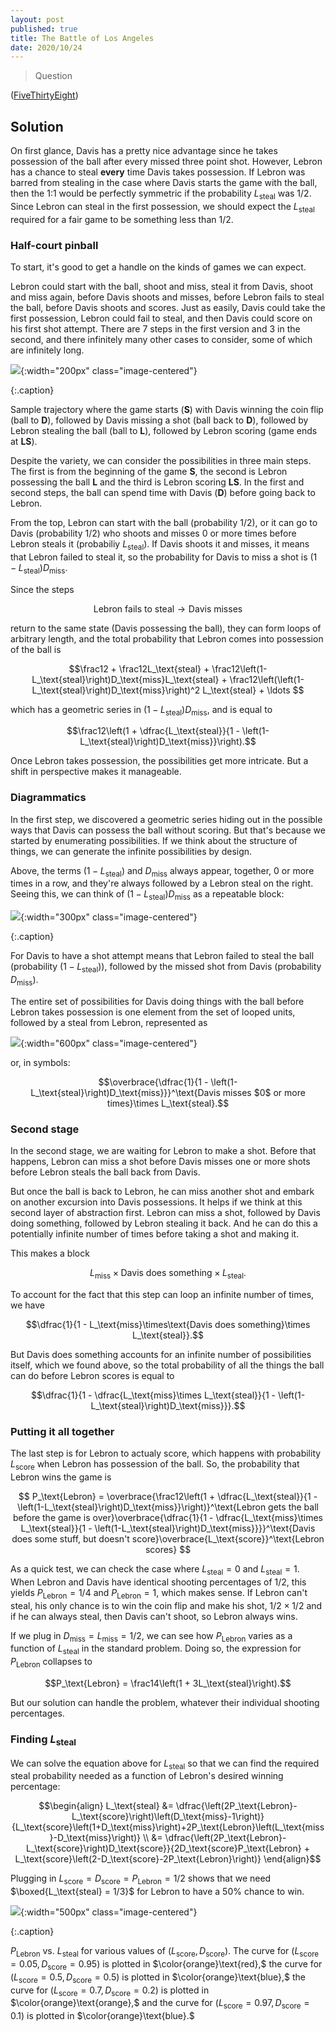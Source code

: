 ```yaml
---
layout: post
published: true
title: The Battle of Los Angeles
date: 2020/10/24
---
```


>Question

<!--more-->

([FiveThirtyEight](URL))

## Solution

On first glance, Davis has a pretty nice advantage since he takes possession of the ball after every missed three point shot. However, Lebron has a chance to steal **every** time Davis takes possession. If Lebron was barred from stealing in the case where Davis starts the game with the ball, then the 1:1 would be perfectly symmetric if the probability $L_\text{steal}$ was $1/2.$ Since Lebron can steal in the first possession, we should expect the $L_\text{steal}$ required for a fair game to be something less than $1/2.$

### Half-court pinball

To start, it's good to get a handle on the kinds of games we can expect.

Lebron could start with the ball, shoot and miss, steal it from Davis, shoot and miss again, before Davis shoots and misses, before Lebron fails to steal the ball, before Davis shoots and scores. Just as easily, Davis could take the first possession, Lebron could fail to steal, and then Davis could score on his first shot attempt. There are $7$ steps in the first version and $3$ in the second, and there infinitely many other cases to consider, some of which are infinitely long.

![](/img/2020-10-24-lebron-davis-basketbal-trajectory.jpg){:width="200px" class="image-centered"}

{:.caption}

Sample trajectory where the game starts ($\mathbf{S}$) with Davis winning the coin flip (ball to $\mathbf{D}$), followed by Davis missing a shot (ball back to $\mathbf{D}$), followed by Lebron stealing the ball (ball to $\mathbf{L}$), followed by Lebron scoring (game ends at $\mathbf{LS}$).

Despite the variety, we can consider the possibilities in three main steps. The first is from the beginning of the game $\mathbf{S},$ the second is Lebron possessing the ball $\mathbf{L}$ and the third is Lebron scoring $\mathbf{LS}.$ In the first and second steps, the ball can spend time with Davis ($\mathbf{D}$) before going back to Lebron.

From the top, Lebron can start with the ball (probability $1/2$), or it can go to Davis (probability $1/2$) who shoots and misses $0$ or more times before Lebron steals it (probabiliy $L_\text{steal}$). If Davis shoots it and misses, it means that Lebron failed to steal it, so the probability for Davis to miss a shot is $\left(1-L_\text{steal}\right)D_\text{miss}.$

Since the steps

$$\text{Lebron fails to steal} \rightarrow \text{Davis misses}$$ 

return to the same state (Davis possessing the ball), they can form loops of arbitrary length, and the total probability that Lebron comes into possession of the ball is

$$\frac12 + \frac12L_\text{steal} + \frac12\left(1-L_\text{steal}\right)D_\text{miss}L_\text{steal} + \frac12\left(\left(1-L_\text{steal}\right)D_\text{miss}\right)^2 L_\text{steal} + \ldots $$

which has a geometric series in $\left(1-L_\text{steal}\right)D_\text{miss},$ and is equal to

$$\frac12\left(1 + \dfrac{L_\text{steal}}{1 - \left(1-L_\text{steal}\right)D_\text{miss}}\right).$$

Once Lebron takes possession, the possibilities get more intricate. But a shift in perspective makes it manageable.

### Diagrammatics

In the first step, we discovered a geometric series hiding out in the possible ways that Davis can possess the ball without scoring. But that's because we started by enumerating possibilities. If we think about the structure of things, we can generate the infinite possibilities by design. 

Above, the terms $\left(1-L_\text{steal}\right)$ and $D_\text{miss}$ always appear, together, $0$ or more times in a row, and they're always followed by a Lebron steal on the right. Seeing this, we can think of $\left(1-L_\text{steal}\right)D_\text{miss}$ as a repeatable block:

![](/img/2020-10-24-lebron-davis-basketball-unit.jpg){:width="300px" class="image-centered"}

{:.caption}

For Davis to have a shot attempt means that Lebron failed to steal the ball (probability $\left(1-L_\text{steal}\right)$), followed by the missed shot from Davis (probability $D_\text{miss}$).

The entire set of possibilities for Davis doing things with the ball before Lebron takes possession is one element from the set of looped units, followed by a steal from Lebron, represented as

![](/img/2020-10-24-lebron-davis-basketball-start.jpg){:width="600px" class="image-centered"}

or, in symbols:

$$\overbrace{\dfrac{1}{1 - \left(1-L_\text{steal}\right)D_\text{miss}}}^\text{Davis misses $0$ or more times}\times L_\text{steal}.$$

### Second stage

In the second stage, we are waiting for Lebron to make a shot. Before that happens, Lebron can miss a shot before Davis misses one or more shots before Lebron steals the ball back from Davis. 

But once the ball is back to Lebron, he can miss another shot and embark on another excursion into Davis possessions. It helps if we think at this second layer of abstraction first. Lebron can miss a shot, followed by Davis doing something, followed by Lebron stealing it back. And he can do this a potentially infinite number of times before taking a shot and making it. 

This makes a block 

$$L_\text{miss}\times\text{Davis does something}\times L_\text{steal}.$$

To account for the fact that this step can loop an infinite number of times, we have

$$\dfrac{1}{1 - L_\text{miss}\times\text{Davis does something}\times L_\text{steal}}.$$

But $\text{Davis does something}$ accounts for an infinite number of possibilities itself, which we found above, so the total probability of all the things the ball can do before Lebron scores is equal to

$$\dfrac{1}{1 - \dfrac{L_\text{miss}\times L_\text{steal}}{1 - \left(1-L_\text{steal}\right)D_\text{miss}}}.$$

### Putting it all together

The last step is for Lebron to actualy score, which happens with probability $L_\text{score}$ when Lebron has possession of the ball. So, the probability that Lebron wins the game is

$$
P_\text{Lebron} = \overbrace{\frac12\left(1 + \dfrac{L_\text{steal}}{1 - \left(1-L_\text{steal}\right)D_\text{miss}}\right)}^\text{Lebron gets the ball before the game is over}\overbrace{\dfrac{1}{1 - \dfrac{L_\text{miss}\times L_\text{steal}}{1 - \left(1-L_\text{steal}\right)D_\text{miss}}}}^\text{Davis does some stuff, but doesn't score}\overbrace{L_\text{score}}^\text{Lebron scores}
$$

As a quick test, we can check the case where $L_\text{steal} = 0$ and $L_\text{steal}=1.$ When Lebron and Davis have identical shooting percentages of $1/2$, this yields $P_\text{Lebron}=1/4$ and $P_\text{Lebron}=1,$ which makes sense. If Lebron can't steal, his only chance is to win the coin flip and make his shot, $1/2\times 1/2$ and if he can always steal, then Davis can't shoot, so Lebron always wins.

If we plug in $D_\text{miss} = L_\text{miss} = 1/2,$ we can see how $P_\text{Lebron}$ varies as a function of $L_\text{steal}$ in the standard problem. Doing so, the expression for $P_\text{Lebron}$ collapses to

$$P_\text{Lebron} = \frac14\left(1 + 3L_\text{steal}\right).$$

But our solution can handle the problem, whatever their individual shooting percentages.

### Finding $L_\text{steal}$

We can solve the equation above for $L_\text{steal}$ so that we can find the required steal probability needed as a function of Lebron's desired winning percentage:

$$\begin{align}
L_\text{steal} &= \dfrac{\left(2P_\text{Lebron}-L_\text{score}\right)\left(D_\text{miss}-1\right)}{L_\text{score}\left(1+D_\text{miss}\right)+2P_\text{Lebron}\left(L_\text{miss}-D_\text{miss}\right)} \\
&= \dfrac{\left(2P_\text{Lebron}-L_\text{score}\right)D_\text{score}}{2D_\text{score}P_\text{Lebron} + L_\text{score}\left(2-D_\text{score}-2P_\text{Lebron}\right)}
\end{align}$$

Plugging in $L_\text{score} = D_\text{score} = P_\text{Lebron} = 1/2$ shows that we need $\boxed{L_\text{steal} = 1/3}$ for Lebron to have a $50\%$ chance to win.

![](/img/2020-10-14-lebron-davis-graph.png){:width="500px" class="image-centered"}

{:.caption}

$P_\text{Lebron}$ vs. $L_\text{steal}$ for various values of $\left(L_\text{score},D_\text{score}\right).$ The curve for $\left(L_\text{score}=0.05,D_\text{score}=0.95\right)$ is plotted in $\color{orange}\text{red},$ the curve for $\left(L_\text{score}=0.5,D_\text{score}=0.5\right)$ is plotted in $\color{orange}\text{blue},$ the curve for $\left(L_\text{score}=0.7,D_\text{score}=0.2\right)$ is plotted in $\color{orange}\text{orange},$ and the curve for $\left(L_\text{score}=0.97,D_\text{score}=0.1\right)$ is plotted in $\color{orange}\text{blue}.$  

<br>

